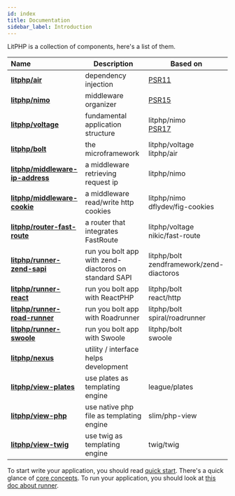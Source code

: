 ```yaml
---
id: index
title: Documentation
sidebar_label: Introduction
---
```


LitPHP is a collection of components, here's a list of them.

| Name | Description | Based on |
| :--- | ---- | ---- |
| [**litphp/air**](https://github.com/litphp/air) | dependency injection | [PSR11](https://www.php-fig.org/psr/psr-11/) |
| [**litphp/nimo**](https://github.com/litphp/nimo) | middleware organizer | [PSR15](https://www.php-fig.org/psr/psr-15/) |
| [**litphp/voltage**](https://github.com/litphp/voltage) | fundamental application structure | litphp/nimo<br />[PSR17](https://www.php-fig.org/psr/psr-17/) |
| [**litphp/bolt**](https://github.com/litphp/bolt) | the microframework | litphp/voltage<br />litphp/air |
| [**litphp/middleware-ip-address**](https://github.com/litphp/middleware-ip-address) | a middleware retrieving request ip | litphp/nimo<br /> |
| [**litphp/middleware-cookie**](https://github.com/litphp/middleware-cookie) | a middleware read/write http cookies | litphp/nimo<br />dflydev/fig-cookies |
| [**litphp/router-fast-route**](https://github.com/litphp/router-fast-route) | a router that integrates FastRoute | litphp/voltage<br />nikic/fast-route |
| [**litphp/runner-zend-sapi**](https://github.com/litphp/runner-zend-sapi) | run you bolt app with zend-diactoros on standard SAPI | litphp/bolt<br />zendframework/zend-diactoros |
| [**litphp/runner-react**](https://github.com/litphp/runner-react) | run you bolt app with ReactPHP | litphp/bolt<br />react/http |
| [**litphp/runner-road-runner**](https://github.com/litphp/runner-road-runner) | run you bolt app with Roadrunner | litphp/bolt<br />spiral/roadrunner |
| [**litphp/runner-swoole**](https://github.com/litphp/runner-swoole) | run you bolt app with Swoole | litphp/bolt<br />swoole |
| [**litphp/nexus**](https://github.com/litphp/nexus) | utility / interface helps development | |
| [**litphp/view-plates**](https://github.com/litphp/view-plates) | use plates as templating engine| league/plates |
| [**litphp/view-php**](https://github.com/litphp/view-php) | use native php file as templating engine| slim/php-view |
| [**litphp/view-twig**](https://github.com/litphp/view-twig) | use twig as templating engine| twig/twig |

To start write your application, you should read [quick start](quickstart.md). There's a quick glance of [core concepts](concepts). To run your application, you should look at [this doc about runner](runner.md).


